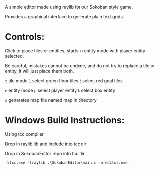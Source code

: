 A simple editor made using raylib for our Sokoban style game.

Provides a graphical interface to generate plain text grids.

# Controls:
Click to place tiles or entities, starts in entity mode with player entity selected.

Be careful, mistakes cannot be undone, and do not try to replace a tile or entity, it will just place them both.

`t` tile mode
`1` select green floor tiles
`2` select red goal tiles

`e` entity mode
`p` select player entity
`b` select box entity

`s` generates map file named map in directory

# Windows Build Instructions:
Using tcc compiler

Drop in raylib lib and include into tcc dir

Drop in SokobanEditor repo into tcc dir

`.\tcc.exe -lraylib .\SokobanEditor\main.c -o editor.exe`
